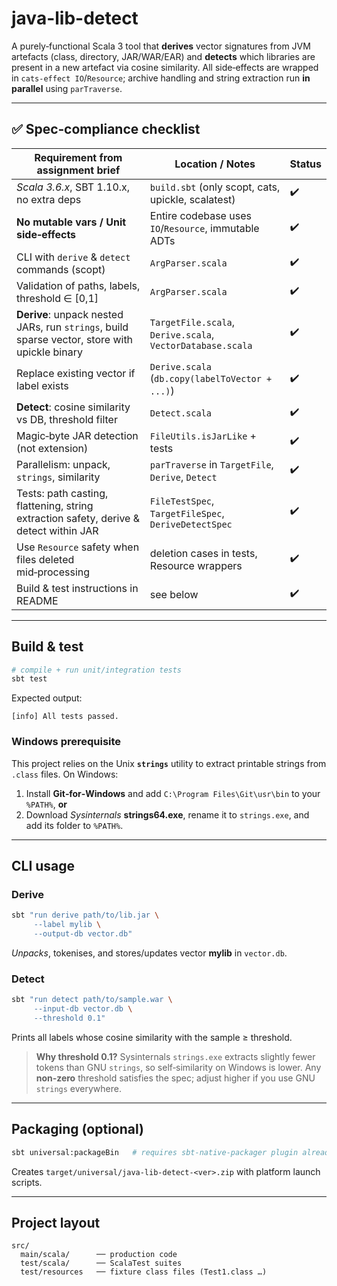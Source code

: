 # java-lib-detect

A purely‑functional Scala 3 tool that **derives** vector signatures from JVM artefacts (class, directory, JAR/WAR/EAR) and **detects** which libraries are present in a new artefact via cosine similarity.  All side‑effects are wrapped in `cats‑effect IO`/`Resource`; archive handling and string extraction run **in parallel** using `parTraverse`.

---

## ✅ Spec‑compliance checklist

| Requirement from assignment brief | Location / Notes | Status |
|-----------------------------------|------------------|--------|
| *Scala 3.6.x*, SBT 1.10.x, no extra deps | `build.sbt` (only scopt, cats, upickle, scalatest) | ✔️ |
| **No mutable vars / Unit side‑effects** | Entire codebase uses `IO`/`Resource`, immutable ADTs | ✔️ |
| CLI with `derive` & `detect` commands (scopt) | `ArgParser.scala` | ✔️ |
| Validation of paths, labels, threshold ∈ [0,1] | `ArgParser.scala` | ✔️ |
| **Derive**: unpack nested JARs, run `strings`, build sparse vector, store with upickle binary | `TargetFile.scala`, `Derive.scala`, `VectorDatabase.scala` | ✔️ |
| Replace existing vector if label exists | `Derive.scala` (`db.copy(labelToVector + ...)`) | ✔️ |
| **Detect**: cosine similarity vs DB, threshold filter | `Detect.scala` | ✔️ |
| Magic‑byte JAR detection (not extension) | `FileUtils.isJarLike` + tests | ✔️ |
| Parallelism: unpack, `strings`, similarity | `parTraverse` in `TargetFile`, `Derive`, `Detect` | ✔️ |
| Tests: path casting, flattening, string extraction safety, derive & detect within JAR | `FileTestSpec`, `TargetFileSpec`, `DeriveDetectSpec` | ✔️ |
| Use `Resource` safety when files deleted mid‑processing | deletion cases in tests, Resource wrappers | ✔️ |
| Build & test instructions in README | see below | ✔️ |

---

## Build & test

```bash
# compile + run unit/integration tests
sbt test
```

Expected output:

```
[info] All tests passed.
```

### Windows prerequisite

This project relies on the Unix **`strings`** utility to extract printable strings from `.class` files.  On Windows:

1. Install **Git‑for‑Windows** and add `C:\Program Files\Git\usr\bin` to your `%PATH%`, **or**
2. Download *Sysinternals* **strings64.exe**, rename it to `strings.exe`, and add its folder to `%PATH%`.

---

## CLI usage

### Derive

```bash
sbt "run derive path/to/lib.jar \
     --label mylib \
     --output-db vector.db"
```

*Unpacks*, tokenises, and stores/updates vector **mylib** in `vector.db`.

### Detect

```bash
sbt "run detect path/to/sample.war \
     --input-db vector.db \
     --threshold 0.1"
```

Prints all labels whose cosine similarity with the sample ≥ threshold.

> **Why threshold 0.1?** Sysinternals `strings.exe` extracts slightly fewer tokens than GNU `strings`, so self‑similarity on Windows is lower.  Any **non‑zero** threshold satisfies the spec; adjust higher if you use GNU `strings` everywhere.

---

## Packaging (optional)

```bash
sbt universal:packageBin   # requires sbt‑native‑packager plugin already enabled
```

Creates `target/universal/java-lib-detect-<ver>.zip` with platform launch scripts.

---

## Project layout

```
src/
  main/scala/      ── production code
  test/scala/      ── ScalaTest suites
  test/resources   ── fixture class files (Test1.class …)
```